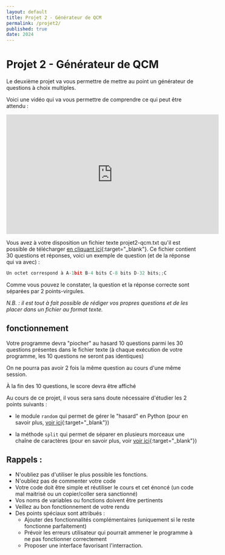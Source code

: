 ```yaml
---
layout: default
title: Projet 2 - Générateur de QCM
permalink: /projet2/
published: true
date: 2024
---
```


# Projet 2 - Générateur de QCM

Le deuxième projet va vous permettre de mettre au point un générateur de questions à choix multiples.

Voici une vidéo qui va vous permettre de comprendre ce qui peut être attendu :

<iframe width="560" height="315" src="https://www.youtube.com/embed/_-2nQRZGa-c?si=2oxy4ZRGy04Ec4pw" title="YouTube video player" frameborder="0" allow="accelerometer; autoplay; clipboard-write; encrypted-media; gyroscope; picture-in-picture; web-share" referrerpolicy="strict-origin-when-cross-origin" allowfullscreen></iframe>

Vous avez à votre disposition un fichier texte projet2-qcm.txt qu'il est possible de télécharger [en cliquant ici](projet2-qcm.txt){:target="_blank"}. Ce fichier contient 30 questions et réponses, voici un exemple de question (et de la réponse qui va avec) :

```python
Un octet correspond à A-1bit B-4 bits C-8 bits D-32 bits;;C
```

Comme vous pouvez le constater, la question et la réponse correcte sont séparées par 2 points-virgules.

_N.B. : il est tout à fait possible de rédiger vos propres questions et de les placer dans un fichier au format texte._

## fonctionnement

Votre programme devra "piocher" au hasard 10 questions parmi les 30 questions présentes dans le fichier texte (à chaque exécution de votre programme, les 10 questions ne seront pas identiques)

On ne pourra pas avoir 2 fois la même question au cours d'une même session.

À la fin des 10 questions, le score devra être affiché

Au cours de ce projet, il vous sera sans doute nécessaire d'étudier les 2 points suivants :

- le module ```random``` qui permet de gérer le "hasard" en Python (pour en savoir plus, [voir ici](https://www.w3schools.com/python/module_random.asp){:target="_blank"})

- la méthode ```split``` qui permet de séparer en plusieurs morceaux une chaîne de caractères (pour en savoir plus, voir [voir ici](https://www.w3schools.com/python/ref_string_split.asp){:target="_blank"})

## Rappels : 

- N'oubliez pas d'utiliser le plus possible les fonctions.
- N'oubliez pas de commenter votre code
- Votre code doit être simple et réutiliser le cours et cet énoncé (un code mal maitrisé ou un copier/coller sera sanctionné)
- Vos noms de variables ou fonctions doivent être pertinents
- Veillez au bon fonctionnement de votre rendu
- Des points spéciaux sont attribués :
  - Ajouter des fonctionnalités complémentaires (uniquement si le reste fonctionne parfaitement)
  - Prévoir les erreurs utilisateur qui pourrait ammener le programme à ne pas fonctionner correctement
  - Proposer une interface favorisant l'interraction.
  



